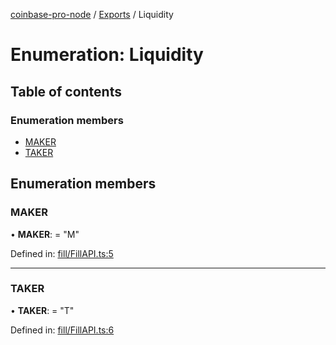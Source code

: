 [coinbase-pro-node](../README.md) / [Exports](../modules.md) / Liquidity

# Enumeration: Liquidity

## Table of contents

### Enumeration members

- [MAKER](liquidity.md#maker)
- [TAKER](liquidity.md#taker)

## Enumeration members

### MAKER

• **MAKER**: = "M"

Defined in: [fill/FillAPI.ts:5](https://github.com/bennycode/coinbase-pro-node/blob/a2d34d0/src/fill/FillAPI.ts#L5)

---

### TAKER

• **TAKER**: = "T"

Defined in: [fill/FillAPI.ts:6](https://github.com/bennycode/coinbase-pro-node/blob/a2d34d0/src/fill/FillAPI.ts#L6)
